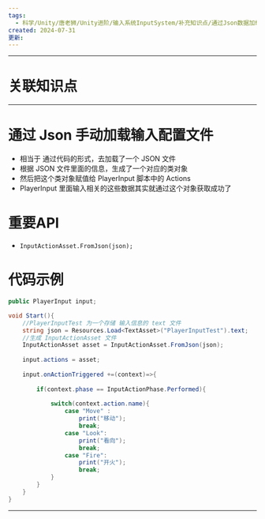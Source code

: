 ```yaml
---
tags:
  - 科学/Unity/唐老狮/Unity进阶/输入系统InputSystem/补充知识点/通过Json数据加载配置文件
created: 2024-07-31
更新:
---
```


---
# 关联知识点



---
# 通过 Json 手动加载输入配置文件

- 相当于 通过代码的形式，去加载了一个 JSON 文件
- 根据 JSON 文件里面的信息，生成了一个对应的类对象
- 然后把这个类对象赋值给 PlayerInput 脚本中的 Actions
- PlayerInput 里面输入相关的这些数据其实就通过这个对象获取成功了
# 重要API

- `InputActionAsset.FromJson(json);`
# 代码示例


```C#
public PlayerInput input;

void Start(){
	//PlayerInputTest 为一个存储 输入信息的 text 文件
	string json = Resources.Load<TextAsset>("PlayerInputTest").text;
	//生成 InputActionAsset 文件
	InputActionAsset asset = InputActionAsset.FromJson(json);
	
	input.actions = asset;
	
	input.onActionTriggered +=(context)=>{
	
		if(context.phase == InputActionPhase.Performed){
			
			switch(context.action.name){
				case "Move" :
					print("移动");
					break;
				case "Look":
					print("看向");
					break;
				case "Fire":
					print("开火");
					break;
			}
		}
	}
}
```

---
